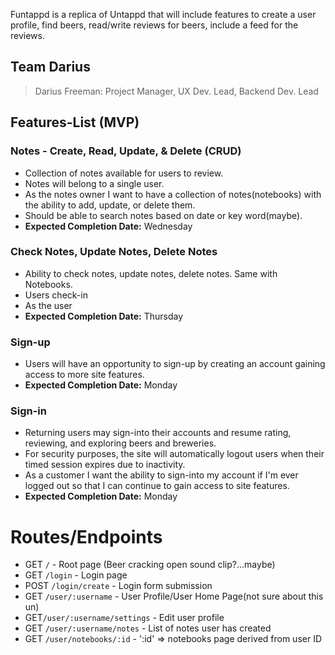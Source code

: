Funtappd is a replica of Untappd that will include features to create a user profile, find beers, read/write reviews for beers, include a feed for the reviews.

## Team Darius
> Darius Freeman: Project Manager, UX Dev. Lead, Backend Dev. Lead



## Features-List (MVP)
### Notes - Create, Read, Update, & Delete (CRUD)
- Collection of notes available for users to review.
- Notes will belong to a single user.
- As the notes owner I want to have a collection of notes(notebooks) with the ability to add, update, or delete them.
- Should be able to search notes based on date or key word(maybe).
- <b>Expected Completion Date:</b> Wednesday

### Check Notes, Update Notes, Delete Notes
- Ability to check notes, update notes, delete notes. Same with Notebooks.
- Users check-in
- As the user
- <b>Expected Completion Date:</b> Thursday

### Sign-up
- Users will have an opportunity to sign-up by creating an account gaining access to more site features.
- <b>Expected Completion Date:</b> Monday

### Sign-in
- Returning users may sign-into their accounts and resume rating, reviewing, and exploring beers and breweries.
- For security purposes, the site will automatically logout users when their timed session expires due to inactivity.
- As a customer I want the ability to sign-into my account if I'm ever logged out so that I can continue to gain access to site features.
- <b>Expected Completion Date:</b> Monday


# Routes/Endpoints
- GET `/` - Root page (Beer cracking open sound clip?...maybe)
- GET `/login` - Login page
- POST `/login/create` - Login form submission
- GET `/user/:username` - User Profile/User Home Page(not sure about this un)
- GET`/user/:username/settings` - Edit user profile
- GET `/user/:username/notes` - List of notes user has created
- GET `/user/notebooks/:id` - ':id' => notebooks page derived from user ID
